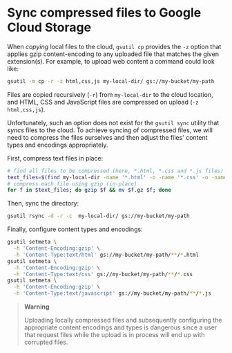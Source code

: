 # Sync compressed files to Google Cloud Storage

When _copying_ local files to the cloud, `gsutil cp` provides the `-z` option that applies gzip content-encoding to any uploaded file that matches the given extension(s). For example, to upload web content a command could look like:

```bash
gsutil -m cp -r -z html,css,js my-local-dir/ gs://my-bucket/my-path
```

Files are copied recursively (`-r`) from `my-local-dir` to the cloud location, and HTML, CSS and JavaScript files are compressed on upload (`-z html,css,js`).

Unfortunately, such an option does not exist for the `gsutil sync` utility that _syncs_ files to the cloud. To achieve syncing of compressed files, we will need to compress the files ourselves and then adjust the files' content types and encodings appropriately.

First, compress text files in place:

```bash
# find all files to be compressed (here, *.html, *.css and *.js files)
text_files=$(find my-local-dir -name '*.html' -o -name '*.css' -o -name '*.js')
# compress each file using gzip (in-place)
for f in $text_files; do gzip $f && mv $f.gz $f; done
```

Then, sync the directory:

```bash
gsutil rsync -d -r -c  my-local-dir/ gs://my-bucket/my-path
```

Finally, configure content types and encodings:

```bash
gsutil setmeta \
  -h 'Content-Encoding:gzip' \
  -h 'Content-Type:text/html' gs://my-bucket/my-path/**/*.html
gsutil setmeta \
  -h 'Content-Encoding:gzip' \
  -h 'Content-Type:text/css' gs://my-bucket/my-path/**/*.css
gsutil setmeta \
  -h 'Content-Encoding:gzip' \
  -h 'Content-Type:text/javascript' gs://my-bucket/my-path/**/*.js
```

> **Warning**
> 
> Uploading locally compressed files and subsequently configuring the appropriate content encodings and types is dangerous since a user that request files while the upload is in process will end up with corrupted files.
